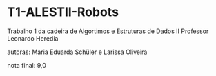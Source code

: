 # T1-ALESTII-Robots
Trabalho 1 da cadeira de Algortimos e Estruturas de Dados II
Professor Leonardo Heredia

autoras: Maria Eduarda Schüler e Larissa Oliveira

nota final: 9,0
